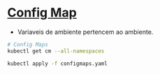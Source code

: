 # [Config Map](https://kubernetes.io/docs/concepts/configuration/configmap/)

- Variaveis de ambiente pertencem ao ambiente.

```bash
# Config Maps
kubectl get cm --all-namespaces

kubectl apply -f configmaps.yaml
```

